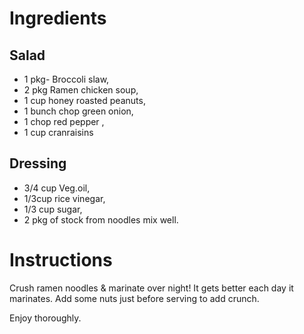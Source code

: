 # Ingredients

## Salad

 * 1 pkg- Broccoli slaw,
 * 2 pkg Ramen chicken soup,
 * 1 cup honey roasted peanuts,
 * 1 bunch chop green onion,
 * 1 chop red pepper ,
 * 1 cup cranraisins

## Dressing
 * 3/4 cup Veg.oil,
 * 1/3cup rice vinegar,
 * 1/3 cup sugar,
 * 2 pkg of stock from noodles mix well.

# Instructions

Crush ramen noodles & marinate over night!  It gets better each day it
marinates. Add some nuts just before serving to add crunch.

Enjoy thoroughly.
